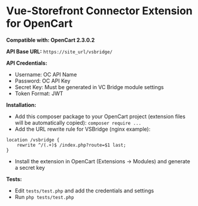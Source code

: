 # Vue-Storefront Connector Extension for OpenCart
**Compatible with: OpenCart 2.3.0.2**

**API Base URL:** `https://site_url/vsbridge/`

**API Credentials:**

- Username: OC API Name
- Password: OC API Key
- Secret Key: Must be generated in VC Bridge module settings
- Token Format: JWT

**Installation:**

* Add this composer package to your OpenCart project (extension files will be automatically copied):
```composer require ...```
* Add the URL rewrite rule for VSBridge (nginx example):
```nginx
location /vsbridge {
    rewrite ^/(.+)$ /index.php?route=$1 last;
}
```
* Install the extension in OpenCart (Extensions -> Modules) and generate a secret key

**Tests:**

* Edit `tests/test.php` and add the credentials and settings
* Run `php tests/test.php`
